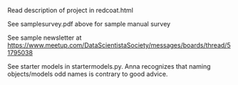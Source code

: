 
Read description of project in redcoat.html

See samplesurvey.pdf above for sample manual survey

See sample newsletter at https://www.meetup.com/DataScientistaSociety/messages/boards/thread/51795038

See starter models in startermodels.py. Anna recognizes that naming objects/models odd names is contrary to good advice.
